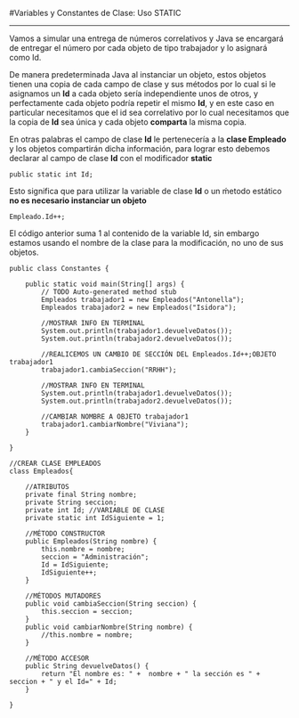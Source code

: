 #Variables y Constantes de Clase: Uso STATIC

---

Vamos a simular una entrega de números correlativos y Java se encargará de entregar el número por cada objeto de tipo trabajador y lo asignará como Id.

De manera predeterminada Java al instanciar un objeto, estos objetos tienen una copia de cada campo de clase y sus métodos por lo cual si le asignamos un **Id** a cada objeto sería independiente unos de otros, y perfectamente cada objeto podría repetir el mismo **Id**, y en este caso en particular necesitamos que el id sea correlativo por lo cual necesitamos que la copia de **Id** sea única y cada objeto **comparta** la misma copia.

En otras palabras el campo de clase **Id** le pertenecería a la **clase Empleado** y los objetos compartirán dicha información, para lograr esto debemos declarar al campo de clase **Id** con el modificador **static**

    public static int Id;

Esto significa que para utilizar la variable de clase **Id** o un ḿetodo estático **no es necesario instanciar un objeto**

    Empleado.Id++;

El código anterior suma 1 al contenido de la variable Id, sin embargo estamos usando el nombre de la clase para la modificación, no uno de sus objetos.

    public class Constantes {

        public static void main(String[] args) {
            // TODO Auto-generated method stub
            Empleados trabajador1 = new Empleados("Antonella");
            Empleados trabajador2 = new Empleados("Isidora");
    
            //MOSTRAR INFO EN TERMINAL
            System.out.println(trabajador1.devuelveDatos());
            System.out.println(trabajador2.devuelveDatos());
    
            //REALICEMOS UN CAMBIO DE SECCIÓN DEL Empleados.Id++;OBJETO trabajador1
            trabajador1.cambiaSeccion("RRHH");
    
            //MOSTRAR INFO EN TERMINAL
            System.out.println(trabajador1.devuelveDatos());
            System.out.println(trabajador2.devuelveDatos());
    
            //CAMBIAR NOMBRE A OBJETO trabajador1
            trabajador1.cambiarNombre("Viviana");
        }

    }

    //CREAR CLASE EMPLEADOS
    class Empleados{
    
        //ATRIBUTOS
        private final String nombre;
        private String seccion;
        private int Id; //VARIABLE DE CLASE
        private static int IdSiguiente = 1;
    
        //MÉTODO CONSTRUCTOR
        public Empleados(String nombre) {
            this.nombre = nombre;
            seccion = "Administración";
            Id = IdSiguiente;
            IdSiguiente++;
        }
    
        //MÉTODOS MUTADORES
        public void cambiaSeccion(String seccion) {
            this.seccion = seccion;
        }
        public void cambiarNombre(String nombre) {
            //this.nombre = nombre;
        }
    
        //MÉTODO ACCESOR
        public String devuelveDatos() {
            return "El nombre es: " +  nombre + " la sección es " + seccion + " y el Id=" + Id;
        }
    
    }
